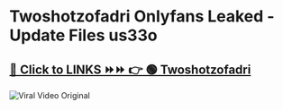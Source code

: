 
 # Twoshotzofadri Onlyfans Leaked - Update Files us33o

## <h2><a href="https://clipsfans.com/Twoshotzofadri&ref=git">🔗 Click to LINKS ⏩⏩ 👉 🟢 Twoshotzofadri </a></h2>

<a href="https://clipsfans.com/Twoshotzofadri&ref=git" rel="nofollow" data-target="animated-image.originalLink"><img src="https://i.ibb.co.com/xMMVF88/686577567.gif" alt="Viral Video Original" style="max-width: 100%; display: inline-block;" data-target="animated-image.originalImage"></a>

